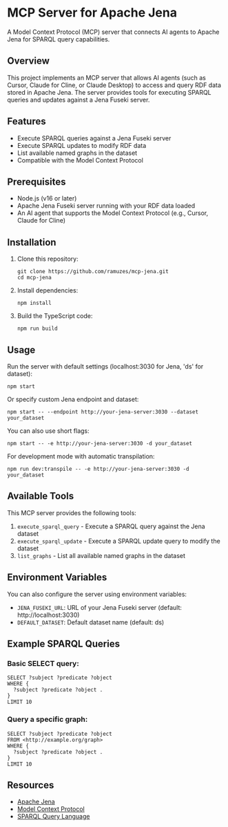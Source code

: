 # MCP Server for Apache Jena

A Model Context Protocol (MCP) server that connects AI agents to Apache Jena for SPARQL query capabilities.

## Overview

This project implements an MCP server that allows AI agents (such as Cursor, Claude for Cline, or Claude Desktop) to access and query RDF data stored in Apache Jena. The server provides tools for executing SPARQL queries and updates against a Jena Fuseki server.

## Features

- Execute SPARQL queries against a Jena Fuseki server
- Execute SPARQL updates to modify RDF data
- List available named graphs in the dataset
- Compatible with the Model Context Protocol

## Prerequisites

- Node.js (v16 or later)
- Apache Jena Fuseki server running with your RDF data loaded
- An AI agent that supports the Model Context Protocol (e.g., Cursor, Claude for Cline)

## Installation

1. Clone this repository:
   ```
   git clone https://github.com/ramuzes/mcp-jena.git
   cd mcp-jena
   ```

2. Install dependencies:
   ```
   npm install
   ```

3. Build the TypeScript code:
   ```
   npm run build
   ```

## Usage

Run the server with default settings (localhost:3030 for Jena, 'ds' for dataset):

```
npm start
```

Or specify custom Jena endpoint and dataset:

```
npm start -- --endpoint http://your-jena-server:3030 --dataset your_dataset
```

You can also use short flags:

```
npm start -- -e http://your-jena-server:3030 -d your_dataset
```

For development mode with automatic transpilation:

```
npm run dev:transpile -- -e http://your-jena-server:3030 -d your_dataset
```

## Available Tools

This MCP server provides the following tools:

1. `execute_sparql_query` - Execute a SPARQL query against the Jena dataset
2. `execute_sparql_update` - Execute a SPARQL update query to modify the dataset
3. `list_graphs` - List all available named graphs in the dataset

## Environment Variables

You can also configure the server using environment variables:

- `JENA_FUSEKI_URL`: URL of your Jena Fuseki server (default: http://localhost:3030)
- `DEFAULT_DATASET`: Default dataset name (default: ds)

## Example SPARQL Queries

### Basic SELECT query:

```sparql
SELECT ?subject ?predicate ?object
WHERE {
  ?subject ?predicate ?object .
}
LIMIT 10
```

### Query a specific graph:

```sparql
SELECT ?subject ?predicate ?object
FROM <http://example.org/graph>
WHERE {
  ?subject ?predicate ?object .
}
LIMIT 10
```

## Resources

- [Apache Jena](https://jena.apache.org/)
- [Model Context Protocol](https://modelcontextprotocol.io/)
- [SPARQL Query Language](https://www.w3.org/TR/sparql11-query/) 